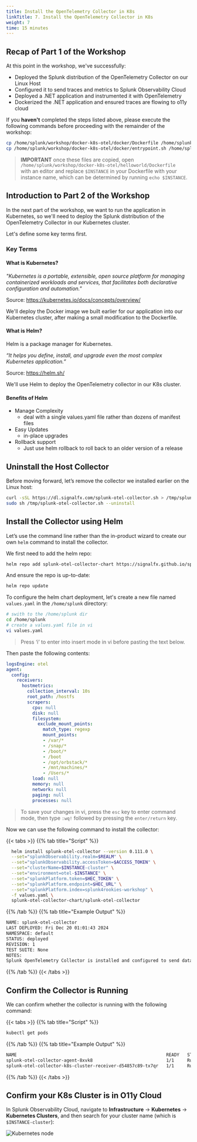 ```yaml
---
title: Install the OpenTelemetry Collector in K8s
linkTitle: 7. Install the OpenTelemetry Collector in K8s
weight: 7
time: 15 minutes
---
```


## Recap of Part 1 of the Workshop

At this point in the workshop, we've successfully: 

* Deployed the Splunk distribution of the OpenTelemetry Collector on our Linux Host
* Configured it to send traces and metrics to Splunk Observability Cloud
* Deployed a .NET application and instrumented it with OpenTelemetry 
* Dockerized the .NET application and ensured traces are flowing to o11y cloud

If you **haven't** completed the steps listed above, please execute the following commands before proceeding with
the remainder of the workshop: 

``` bash
cp /home/splunk/workshop/docker-k8s-otel/docker/Dockerfile /home/splunk/workshop/docker-k8s-otel/helloworld/
cp /home/splunk/workshop/docker-k8s-otel/docker/entrypoint.sh /home/splunk/workshop/docker-k8s-otel/helloworld/
````

> **IMPORTANT** once these files are copied, open `/home/splunk/workshop/docker-k8s-otel/helloworld/Dockerfile`  
> with an editor and replace `$INSTANCE` in your Dockerfile with your instance name,
> which can be determined by running `echo $INSTANCE`.

## Introduction to Part 2 of the Workshop

In the next part of the workshop, we want to run the application in Kubernetes, 
so we'll need to deploy the Splunk distribution of the OpenTelemetry Collector 
in our Kubernetes cluster. 

Let's define some key terms first. 

### Key Terms

#### What is Kubernetes?

_"Kubernetes is a portable, extensible, open source platform for managing containerized
workloads and services, that facilitates both declarative configuration and automation."_

Source:  https://kubernetes.io/docs/concepts/overview/

We'll deploy the Docker image we built earlier for our application into our Kubernetes cluster, after making
a small modification to the Dockerfile. 

#### What is Helm?

Helm is a package manager for Kubernetes.

_“It helps you define, install, and upgrade even the most complex Kubernetes application.”_

Source:  https://helm.sh/

We'll use Helm to deploy the OpenTelemetry collector in our K8s cluster.

#### Benefits of Helm

* Manage Complexity
  * deal with a single values.yaml file rather than dozens of manifest files
* Easy Updates
  * in-place upgrades
* Rollback support
  * Just use helm rollback to roll back to an older version of a release

## Uninstall the Host Collector 

Before moving forward, let’s remove the collector we installed earlier on the Linux host: 

``` bash
curl -sSL https://dl.signalfx.com/splunk-otel-collector.sh > /tmp/splunk-otel-collector.sh;
sudo sh /tmp/splunk-otel-collector.sh --uninstall
```

## Install the Collector using Helm

Let’s use the command line rather than the in-product wizard to create our own 
`helm` command to install the collector. 

We first need to add the helm repo: 

``` bash
helm repo add splunk-otel-collector-chart https://signalfx.github.io/splunk-otel-collector-chart
```

And ensure the repo is up-to-date: 

``` bash
helm repo update
```

To configure the helm chart deployment, let's create a new file named `values.yaml` in 
the `/home/splunk` directory:

``` bash
# swith to the /home/splunk dir
cd /home/splunk
# create a values.yaml file in vi
vi values.yaml
```
> Press ‘i’ to enter into insert mode in vi before pasting the text below.

Then paste the following contents: 

``` yaml
logsEngine: otel
agent:
  config:
    receivers:
      hostmetrics:
        collection_interval: 10s
        root_path: /hostfs
        scrapers:
          cpu: null
          disk: null
          filesystem:
            exclude_mount_points:
              match_type: regexp
              mount_points:
              - /var/*
              - /snap/*
              - /boot/*
              - /boot
              - /opt/orbstack/*
              - /mnt/machines/*
              - /Users/*
          load: null
          memory: null
          network: null
          paging: null
          processes: null
```

> To save your changes in vi, press the `esc` key to enter command mode, then type `:wq!` followed by pressing the `enter/return` key.

Now we can use the following command to install the collector: 

{{< tabs >}}
{{% tab title="Script" %}}

``` bash
  helm install splunk-otel-collector --version 0.111.0 \
  --set="splunkObservability.realm=$REALM" \
  --set="splunkObservability.accessToken=$ACCESS_TOKEN" \
  --set="clusterName=$INSTANCE-cluster" \
  --set="environment=otel-$INSTANCE" \
  --set="splunkPlatform.token=$HEC_TOKEN" \
  --set="splunkPlatform.endpoint=$HEC_URL" \
  --set="splunkPlatform.index=splunk4rookies-workshop" \
  -f values.yaml \
  splunk-otel-collector-chart/splunk-otel-collector 
```

{{% /tab %}}
{{% tab title="Example Output" %}}

``` bash
NAME: splunk-otel-collector
LAST DEPLOYED: Fri Dec 20 01:01:43 2024
NAMESPACE: default
STATUS: deployed
REVISION: 1
TEST SUITE: None
NOTES:
Splunk OpenTelemetry Collector is installed and configured to send data to Splunk Observability realm us1.
```

{{% /tab %}}
{{< /tabs >}}

## Confirm the Collector is Running

We can confirm whether the collector is running with the following command: 

{{< tabs >}}
{{% tab title="Script" %}}

``` bash
kubectl get pods
```

{{% /tab %}}
{{% tab title="Example Output" %}}

``` bash
NAME                                                         READY   STATUS    RESTARTS   AGE
splunk-otel-collector-agent-8xvk8                            1/1     Running   0          49s
splunk-otel-collector-k8s-cluster-receiver-d54857c89-tx7qr   1/1     Running   0          49s
```

{{% /tab %}}
{{< /tabs >}}

## Confirm your K8s Cluster is in O11y Cloud

In Splunk Observability Cloud, navigate to **Infrastructure** -> **Kubernetes** -> **Kubernetes Clusters**, 
and then search for your cluster name (which is `$INSTANCE-cluster`): 

![Kubernetes node](../images/k8snode.png)
